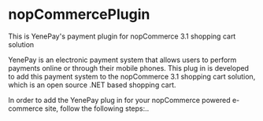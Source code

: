 # nopCommercePlugin
This is YenePay's payment plugin for nopCommerce 3.1 shopping cart solution

YenePay is an electronic payment system that allows users to perform payments online or through their mobile phones. This plug in is developed to add this payment system to the nopCommerce 3.1 shopping cart solution, which is an open source .NET based shopping cart.

In order to add the YenePay plug in for your nopCommerce powered e-commerce site, follow the following steps:..

